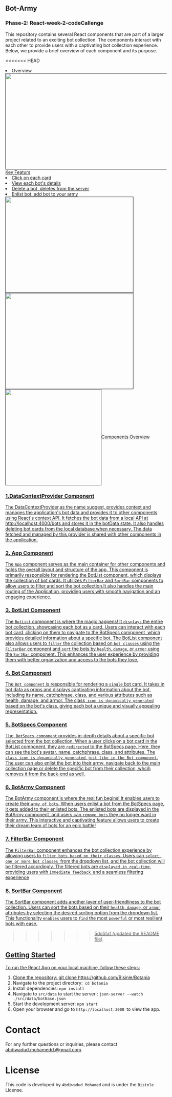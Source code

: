 ## Bot-Army
### Phase-2: React-week-2-codeCallenge

This repository contains several React components that are part of a larger project related to an exciting bot collection. The components interact with each other to provide users with a captivating bot collection experience. Below, we provide a brief overview of each component and its purpose.

<<<<<<< HEAD

<li>Overview</li>
<a href="" target="blank"><img align="center" src="https://github.com/Bisinle/bot-Army/assets/121357281/7bb2db69-b4c1-4ec5-b0c3-4121a84037ff" height="300" width="600 /></a>


                            



                            
## <ins>Key Featurs</ins>





<li> Click on each card</li>


<li> View each bot's details</li>
<li> Delete a bot, deletes from the server</li>

<li> Enlist bot, add bot to your army</li>
<a href="" target="blank"><img align="center" src="https://github.com/Bisinle/bot-Army/assets/121357281/b6f3fc7e-5d85-4e49-b86c-96523ecf6be4" height="300" width="400 /></a> <br>





<li> Navigate back bot collection</li>
<a href="" target="blank"><img align="center" src="https://github.com/Bisinle/bot-Army/assets/121357281/aa236ee4-ac81-455f-87c1-d3c0a2dde945" height="300" width="400 /></a>







<li> Remove a bot from bot army</li>
<a href="" target="blank"><img align="center" src="https://github.com/Bisinle/bot-Army/assets/121357281/e076ab81-b728-45ad-8470-1cd75addf5d0" height="300" width="300 /></a>.  



=======
# <ins>Components Overview</ins>

### 1.DataContextProvider Component

The DataContextProvider,as the name suggest, provides context and manages the application's bot data and provides it to other components using React's context API. It fetches the bot data from a local API at http://localhost:4000/bots and stores it in the botData state. It also handles deleting bot cards from the local database when necessary. The data fetched and managed by this provider is shared with other components in the application.

### 2. App Component

The `App` component serves as the main container for other components and holds the overall layout and structure of the app. This component is primarily responsible for rendering the BotList component, which displays the collection of bot cards. It utilizes `FilterBar` and `SortBar` components to allow users to filter and sort the bot collection,It also handles the main routing of the Application, providing users with smooth navigation and an engaging experience.

### 3. BotList Component

The `BotList` component is where the magic happens! It `displays` the entire bot collection, showcasing each bot as a card. Users can interact with each bot card, clicking on them to navigate to the BotSpecs component, which provides detailed information about a specific bot. The BotList component also allows users to `filter` the collection based on `bot classes` using the `FilterBar` component and `sort` the bots by `health`, `damage`, or `armor` using the `SortBar` component. This enhances the user experience by providing them with better organization and access to the bots they love.

### 4. Bot Component

The `Bot component` is responsible for rendering a `single` bot card. It takes in bot data as props and displays captivating information about the bot, including its name, catchphrase, class, and various attributes such as health, damage, and armor. The class` icon is dynamically generated` based on the bot's class, giving each bot a unique and visually appealing representation.

### 5. BotSpecs Component

The` BotSpecs component` provides in-depth details about a specific bot selected from the bot collection. When a user clicks on a bot card in the BotList component, they are `redirected` to the BotSpecs page. Here, they can see the bot's avatar, name, catchphrase, class, and attributes. The `class icon is dynamically generated just like in the Bot component`. The user can also enlist the bot into their army, navigate back to the main collection page or delete the specific bot from their collection, whcih removes it from the back-end as well.

### 6. BotArmy Component

The BotArmy component is where the real fun begins! It enables users to create their `army of bots`. When users enlist a bot from the BotSpecs page, it gets added to their enlisted bots. The enlisted bots are displayed in the BotArmy component, and users can `remove bots` they no longer want in their army. This interactive and captivating feature allows users to create their dream team of bots for an epic battle!

### 7. FilterBar Component

The `FilterBar` component enhances the bot collection experience by allowing users to `filter bots based on their classes`. Users can `select one or more bot classes `from the dropdown list, and the bot collection will be filtered accordingly. The filtered bots are `displayed in real-time`, providing users with `immediate feedback `and a seamless filtering experience

### 8. SortBar Component

The SortBar component adds another layer of user-friendliness to the bot collection. Users can sort the bots based on their `health`, `damage`, or `armor` attributes by selecting the desired sorting option from the dropdown list. This functionality `enables` users to `find` the most `powerful` or most resilient bots with ease.

>>>>>>> 5dd5faf (updated the README file)
## Getting Started

To run the React App on your local machine, follow these steps:

1. Clone the repository: git clone https://github.com/Bisinle/Botania
2. Navigate to the project directory:` cd botania`
3. Install dependencies: `npm install`
4. Navigate to `src/data` to start the server : `json-server --watch ./src/data/botBase.json`
5. Start the development server: `npm start`
6. Open your browser and go to `http://localhost:3000 `to view the app.

# Contact

For any further questions or inquiries, please contact abdiwadud.mohamedd.@gmail.com.

# License

This code is developed by `Abdiwadud Mohamed` and is under the `Bisinle` License.
